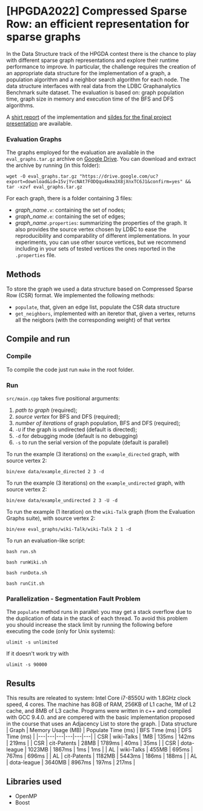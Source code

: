 # [HPGDA2022] Compressed Sparse Row: an efficient representation for sparse graphs
In the Data Structure track of the HPGDA contest there is the chance to play with different sparse
graph representations and explore their runtime performance to improve. In particular, the challenge
requires the creation of an appropriate data structure for the implementation of a graph, a population
algorithm and a neighbor search algorithm for each node. The data structure interfaces with real data from
the LDBC Graphanalytics Benchmark suite dataset. The evaluation is based on: graph population time,
graph size in memory and execution time of the BFS and DFS algorithms.

A [shirt report](./HPGDA-report-bosisio_karra.pdf) of the implementation and [sildes for the final project presentation](./presentation.pdf) are available. 

### Evaluation Graphs
The graphs employed for the evaluation are available in the ``` eval_graphs.tar.gz``` archive on [Google Drive](https://drive.google.com/file/d/15vjYvcNAt7FODQqu4kma3X8jXnxTC6J1/view?usp=sharing).
You can download and extract the archive by running (in this folder):
```
wget -O eval_graphs.tar.gz "https://drive.google.com/uc?export=download&id=15vjYvcNAt7FODQqu4kma3X8jXnxTC6J1&confirm=yes" && tar -xzvf eval_graphs.tar.gz
```
For each graph, there is a folder containing 3 files:
- *graph_name*`.v`: containing the set of nodes;
- *graph_name*`.e`: containing the set of edges;
- *graph_name*`.properties`: summarizing the properties of the graph. It also provides the source vertex chosen by LDBC to ease the reproducibility and comparability of different implementations. In your experiments, you can use other source vertices, but we recommend including in your sets of tested vertices the ones reported in the `.properties` file.   


## Methods
To store the graph we used a data structure based on Compressed Sparse Row (CSR) format. We implemented the following methods:
* ```populate```, that, given an edge list, populate the CSR data structure 
* ```get_neighbors```, implemented with an iteretor that, given a vertex, returns all the neigbors (with the corresponding weight) of that vertex

## Compile and run
### Compile
To compile the code just run ```make``` in the root folder.

### Run
```src/main.cpp``` takes five positional arguments:
1. *path to graph* (required);
1. *source vertex* for BFS and DFS (required);
1. *number of iterations* of graph population, BFS and DFS (required);
1. `-U` if the graph is undirected (default is directed);
1. `-d` for debugging mode (default is no debugging)
1. `-s` to run the serial version of the populate (default is parallel) 

To run the example (3 iterations) on the ```example_directed``` graph, with source vertex 2:
``` 
bin/exe data/example_directed 2 3 -d
```
To run the example (3 iterations) on the ```example_undirected``` graph, with source vertex 2:
``` 
bin/exe data/example_undirected 2 3 -U -d
```
To run the example (1 iteration) on the ```wiki-Talk``` graph (from the Evaluation Graphs suite), with source vertex 2:
``` 
bin/exe eval_graphs/wiki-Talk/wiki-Talk 2 1 -d
```
To run an evaluation-like script:
``` 
bash run.sh
```
``` 
bash runWiki.sh
```
``` 
bash runDota.sh
```
``` 
bash runCit.sh
```
### Parallelization - Segmentation Fault Problem
The  ```populate``` method runs in parallel: you may get a stack overflow due to the duplication of data in the stack of each thread. To avoid this problem you should increase the stack limit by running the following before executing the code (only for Unix systems):
``` 
ulimit -s unlimited
```
If it doesn't work try with 
``` 
ulimit -s 90000
```


## Results
This results are releated to system: Intel Core i7-8550U with 1.8GHz clock speed, 4 cores. The machine has 8GB of RAM,
256KB of L1 cache, 1M of L2 cache, and 8MB
of L3 cache. Programs were written in c++ and
compiled with GCC 9.4.0. and are compered with the basic implementation proposed in the course that uses an Adjacency List to store the graph.
| Data structure | Graph | Memory Usage (MB) | Populate Time (ms) | BFS Time (ms) | DFS Time (ms) | 
|---|---|---|---|---|---|
| CSR | wiki-Talks | 1MB | 135ms | 142ms | 219ms |
| CSR | cit-Patents | 28MB | 1789ms | 40ms | 35ms |
| CSR | dota-league | 1023MB | 1867ms | 1ms | 1ms |
| AL | wiki-Talks | 455MB | 695ms | 767ms | 696ms |
| AL | cit-Patents | 1182MB | 5443ms | 186ms | 188ms |
| AL | dota-league | 3640MB | 8967ms | 197ms | 217ms |
## Libraries used
- OpenMP 
- Boost 
